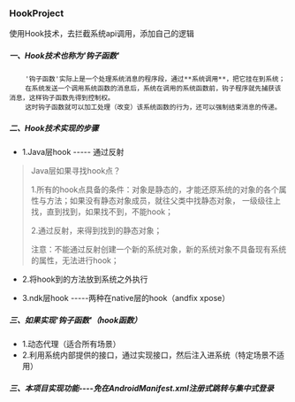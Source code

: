 ### HookProject
使用Hook技术，去拦截系统api调用，添加自己的逻辑


##### 一、Hook技术也称为'钩子函数'
        '钩子函数'实际上是一个处理系统消息的程序段，通过**系统调用**，把它挂在到系统；
        在系统发送一个调用系统函数的消息后，系统在调用的系统函数前，钩子程序就先捕获该消息，这样钩子函数先得到控制权。
        这时钩子函数就可以加工处理（改变）该系统函数的行为，还可以强制结束消息的传递。

##### 二、Hook技术实现的步骤
* 1.Java层hook ----- 通过反射
>Java层如果寻找hook点？
>
>   1.所有的hook点具备的条件：对象是静态的，才能还原系统的对象的各个属性与方法；如果没有静态对象成员，就往父类中找静态对象，
>                           一级级往上找，直到找到，如果找不到，不能hook；
>
>   2.通过反射，来得到找到的静态对象；
>
>  注意：不能通过反射创建一个新的系统对象，新的系统对象不具备现有系统的属性，无法进行hook；
>
* 2.将hook到的方法放到系统之外执行

* 3.ndk层hook -----两种在native层的hook（andfix  xpose）

##### 三、如果实现'钩子函数'（hook函数）
* 1.动态代理（适合所有场景）
* 2.利用系统内部提供的接口，通过实现接口，然后注入进系统（特定场景不适用）

##### 三、本项目实现功能----免在AndroidManifest.xml注册式跳转与集中式登录